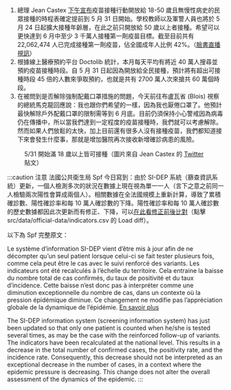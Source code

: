 1. 總理 Jean Castex [下午宣布](https://bit.ly/3v7WV4f)疫苗接種行動開放給 18-50 歲且無慢性病史的民眾接種的時程表確定提前到 5 月 31 日開始。學校教師以及軍警人員也將於 5 月 24 日起擴大接種年齡層，在此之前只開放給 50 歲以上者接種。希望可以更快達到 6 月中至少 3 千萬人接種第一劑疫苗目標。截至目前共有 22,062,474 人已完成接種第一劑疫苗，佔全國成年人比例 42%。（[臉書直播視訊](https://www.facebook.com/watch/live/?v=474566907110820&ref=watch_permalink)）
1. 根據線上醫療預約平台 Doctolib 統計，本月每天平均有將近 40 萬人搜尋並預約疫苗接種時段。自 5 月 31 日起因為開放給全民接種，預計將有超出可接種時段 45 倍的人數來爭取預約，也就是共有 2700 萬人次來搶共 60 萬個時段。
1. 在被問到是否解除強制配戴口罩措施的問題，今天前往布盧瓦省 (Blois) 視察的總統馬克龍回應說：我也跟你們希望的一樣，因為我也厭倦口罩了。他預計最快解除戶外配戴口罩的限制需等到 6 月底。目前仍須保持小心警戒因為病毒仍在傳播中，所以當我們達到一定程度的疫苗接種時，我們就可以考慮解除。然而如果人們放鬆的太快，加上目前還有很多人沒有接種疫苗，我們都知道接下來會發生什麼事，那就是增加醫院再次接收新增確診病患的風險。

<Figure date={date} srcx="a">5/31 開始滿 18 歲以上皆可接種（圖片來自 Jean Castex 的 <a href="https://twitter.com/JeanCASTEX/status/1395397520935825408">Twitter</a> 貼文）</Figure>

:::caution 注意
法國公共衛生局 Spf 今日寫到：由於 SI-DEP 系統（篩查資訊系統）更新，一個人檢測多次的狀況在數據上現在視為單一一人（言下之意之前同一人檢驗兩次陽性會算成兩個人）。相關數據在全法國規模上重新計算，導致了累積確診數、陽性確診率和每 10 萬人確診數的下降。陽性確診率和每 10 萬人確診數的歷史數據都因此次更新而有修正、下降，可以[在此看修正前後比對](https://reurl.cc/qm96LD)（點擊 src/data/official-data/indicators.csv 的 Load diff）。

以下為 Spf 完整原文：

Le système d’information SI-DEP vient d’être mis à jour afin de ne décompter qu’un seul patient lorsque celui-ci se fait tester plusieurs fois, comme cela peut être le cas avec le suivi renforcé des variants. Les indicateurs ont été recalculés à l’échelle du territoire. Cela entraine la baisse du nombre total de cas confirmés, du taux de positivité et du taux d’incidence. Cette baisse n’est donc pas à interpréter comme une diminution exceptionnelle du nombre de cas, dans un contexte où la pression épidémique diminue. Ce changement ne modifie pas l’appréciation globale de la dynamique de l’épidémie. [En savoir plus](https://tinyurl.com/yfjnggns)

The SI-DEP information system (screening information system) has just been updated so that only one patient is counted when he/she is tested several times, as may be the case with the reinforced follow-up of variants. The indicators have been recalculated at the national level. This results in a decrease in the total number of confirmed cases, the positivity rate, and the incidence rate. Consequently, this decrease should not be interpreted as an exceptional decrease in the number of cases, in a context where the epidemic pressure is decreasing. This change does not alter the overall assessment of the dynamics of the epidemic.
:::
